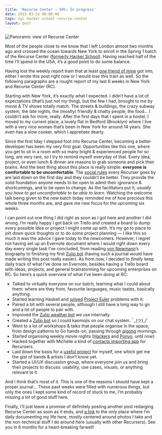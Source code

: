 ```yaml
---
title: 'Recurse Center ~ 50%: In progress'
date: 2015-03-31 00:00:00
tags: nyc hacker-school recurse-center
layout: post
---
```

![Panoramic view of Recurse Center](/blog/images/posts/rc_panoramic.jpg)

Most of the people close to me know that I left London almost two months ago and crossed the ocean towards New York to enroll in the Spring 1 batch of the Recurse Center ([formerly Hacker School](https://www.recurse.com/blog/77-hacker-school-is-now-the-recurse-center)). Having reached half of the time I’ll spend in the USA, it’s a good point to do some balance.

Having lost the weekly report train that at least [one friend of mine](http://thewebivore.com/tag/recurse-center/) got into, either I wrote this post right now or I would lose this train as well. So the following paragraphs are a rought report of my last 6 weeks in New York and Recurse Center (RC).

Starting with New York, it’s exactly what I expected. I didn’t have a lot of expectations (that’s just not my thing), but the few I had, brought to me by movie & TV shows totally match. The streets & buildings, the crazy subway system, the late nights, the (mostly) friendly & chatty people, the food… I couldn’t ask for more, really. After the first days that I spent in a hostel, I moved to my current place, a lovely flat in Bedford (Brooklyn) where I live with a very nice woman that’s been in New York for around 14 years. She even has a slow cooker, which I appretiate dearly.

Since the first tday I stepped foot into Recurse Center, becoming a better developer has been my very first goal. Opportunities like this one, where you get to sit in a room with so many bright & experienced people for so long, are very rare, so I try to remind myself everyday of that. Every idea, project, or even lunch & dinner are reasons to grab someone and pick their brains. And the best thing about this place is really simple: __everyone is comfortable to be uncomfortable__. The [social rules](https://www.recurse.com/manual#sub-sec-social-rules) every Recurser goes by are laid down on the first day and they couldn’t be better. They provide the solid foundation anyone needs to be open to admit their ignorance & shortcomings, and to be open to change. As the facilitators put it, _usually you have to get uncomfortable to be able to learn_. Watching the welcome talk being given to the new batch today reminded me of how precious this whole three months are, and gave me new focus for the upcoming six weeks.

I can point out one thing I did right as soon as I got here and another I did wrong. I’m really happy I got back on Trello and created a board to dump every possible idea or project I might come up with. It’s my go to place to jolt down quick thoughts or to do some project planning — I like this so much it was the advice I gave today to the newcomers. However, I regret not having set up an Evernote document where I would right down every day every single task I’ve concluded, from reading [von Newmann](https://en.wikipedia.org/wiki/John_von_Neumann)’s biography to finishing my first [Zulip bot](http://github.com/gnclmorais/zulip-bot-kaomoji) (having such a journal would have made writing this post really easier). As from now, I decided to _finally_ keep daily track of what I’ve done on Evernote, besides having a Trello board with ideas, projects, and general brainstorming for upcoming enterprises on RC. So here’s a quick overview of what I’ve been doing at RC:

+ Talked to virtually everyone on our batch, learning what I could about them: where are they from, favourite languages, music tastes, basically anything.
+ Started learning Haskell and [solved](http://github.com/gnclmorais/euler-by-haskell) [Project Euler](http://projecteuler.net) problems with it.
+ Paired a bit with several people, although I still have a long way to go and a lot of people to pair with.
+ Improved the [Zulip weather bot](https://github.com/gnclmorais/weather-bot) we use internally.
+ Created a [Zulip bot](https://github.com/gnclmorais/zulip-bot-kaomoji) so I could kaomojis on our chat system. ¯\_(ツ)_/¯
+ Went to a lot of workshops & talks that people organise in the space, from design patterns to Go hands-on, passing through [qigong](https://en.wikipedia.org/wiki/Qigong) mornings.
+ Started organising weekly movie nights ([Hackers](http://www.imdb.com/title/tt0113243) and [Ponyo](http://www.imdb.com/title/tt0876563), until now).
+ Hacked together with Michelle a kind of [contacts importing app](https://github.com/gnclmorais/alumnum) for Recursers.
+ Laid down the basis for a [useful project](https://github.com/gnclmorais/music-gist) for myself, one which get me the gist of bands & artists I don’t know yet.
+ Started a UI/UX discussion group, where everyone join us and bring their projects to discuss: usability, use cases, visuals, or anything relevant to it.

And I think that’s most of it. This is one of the reasons I should have kept a proper journal… These past weeks were filled with numerous things, but only the ones I kept some kind of record of stuck to me, I’m probably missing a lot of good stuff here.

Finally, I’ll just leave a promise of definitely posting another post redarging Recurse Center as soon as it ends, and [a link](http://around-nyc-in-86-days.tumblr.com) to the only place where I’m daily documenting my life here, mostly centered around photos I take and the non-technical stuff I do around here (usually with other Recursers). See you in 6 months for a heart-breaking farwell!
